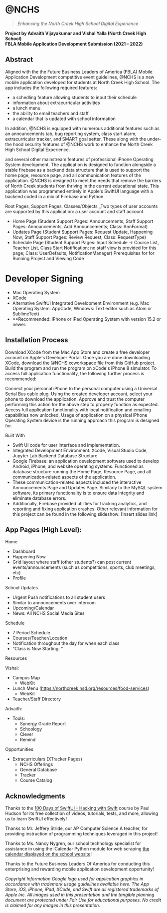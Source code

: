 # @NCHS

>_Enhancing the North Creek High School Digital Experience_

**Project by Advaith Vijayakumar and Vishal Yalla (North Creek High School)** <br>
**FBLA Mobile Application Development Submission (2021 – 2022)**

## Abstract 
<div class=text-justify>
Aligned with the the Future Business Leaders of America (FBLA) Mobile Application Development competitive event guidelines, @NCHS is a new mobile application developed for students at North Creek High School. The app includes the following required features:
  
- a schedling feature allowing students to input their schedule
- information about extracurricular activities
- a lunch menu
- the ability to email teachers and staff
- a calendar that is updated with school information

In addition, @NCHS is equipped with numerous additional features such as an announcements tab, bug reporting system, class start alarm, extracurricular tracker, and SMART goal setter. These along with the under-the hood security features of @NCHS work to enhance the North Creek High School Digital Experience.
  
  and several other mainstream features of professional iPhone Operating System development. The application is designed to function alongside a stable firebase as a backend data structure that is used to support the home page, resource page, and all communication features of the application. @NCHS is designed to meet the needs that remove the barriers of North Creek students from thriving in the current educational state. This application was programmed entirely in Apple's SwiftUI language with a backend coded in a mix of Firebase and Python.
  
</div>

Root Pages, Support Pages, Classes/Objects _Two types of user accounts are supported by this application: a user account and staff account.

- Home Page (Student Support Pages: Announcements; Staff Support Pages: Announcements, Add Announcements; Class: AnnFormat)
- Updates Page (Student Support Pages: Request Update, Happening Now; Staff Support Pages: Review Request; Class: RequestType)
- Schedule Page (Student Support Pages: Input Schedule -> Course List, Teacher List, Class Start Notification; no staff view is provided for this page; Class: UserDefaults, NotificationManager)
Prerequisites for for Running Project and Viewing Code

# Developer Signing
- Mac Operating System
- XCode
- Alternative SwiftUI Integrated Development Environment (e.g. Mac Operating System: AppCode, Windows: Text editor such as Atom or SublimeText)
- **Recommended: iPhone or iPad Operating System with version 15.2 or newer.

## Installation Process

Download XCode from the Mac App Store and create a free developer account on Apple's Developer Portal.
Once you are done downloading XCode, download the @NCHS.xcworkspace file from this GitHub project.
Build the program and run the program on xCode's iPhone 8 simulator.
To access full application functionality, the following further process is recommended:

Connect your personal iPhone to the personal computer using a Universal Serial Bus cable plug.
Using the created developer account, select your phone to download the application.
Approve and trust the computer performing this action for the above step to properly function as expected.
Access full application functionality with local notification and emailing capabilities now unlocked.
Usage of application on a physical iPhone Operating System device is the running approach this program is designed for.

Built With
- Swift UI code for user interface and implementation.
- Integrated Development Environment: Xcode, Visual Studio Code, Jupyter Lab
Backend Database Structure
- Google Firebase: an application development software used to develop Android, iPhone, and website operating systems.
Functioned as database structure running the Home Page, Resource Page, and all communication-related aspects of the application.
- These communication-related aspects included the interactive Announcements Page and Updates Page.
Similarly to the MySQL system software, its primary functionality is to ensure data integrity and eliminate database errors.
- Additionally, Firebase provided utilities for tracking analytics, and reporting and fixing application crashes.
Other relevant information for this project can be found in the following slideshow: [Insert slides link]

## App Pages (High Level): 

Home 
- Dashboard 
- Happening Now
- Grid layout where staff (other students?) can post current events/announcements (such as competitions, sports, club meetings, etc) 
- Profile

School Updates 
- Urgent Push notifications to all student users 
- Similar to announcements over intercom 
- Upcoming/Calendar 
- News: All NCHS Social Media Sites

Schedule 
- 7 Period Schedule  
- Courses/Teacher/Location  
- Notification throughout the day for when each class
- “Class is Now Starting: <class name> <location>”

Resources
  
Vishal: 
- Campus Map 
  - WebKit
- Lunch Menu (https://northcreek.nsd.org/resources/food-services) 
  - WebKit 
- Teacher/Staff Directory 
 
Advaith: 
- Tools: 
  - Synergy Grade Report 
  - Schoology 
  - Clever 
  - Remind 

Opportunities
- Extracurriculars (XTracker Pages) 
  - NCHS Offerings 
  - General Database 
  - Tracker 
  - Course Catalog 


## Acknowledgments 
  
Thanks to the [100 Days of SwiftUI - Hacking with Swift](https://www.hackingwithswift.com/100/swiftui) course by Paul Hudson for its free collection of videos, tutorials, tests, and more, allowing us to learn SwiftUI effectively!
 
Thanks to Mr. Jeffery Stride, our AP Computer Science A teacher, for providing instruction of programming techniques leveraged in this project!
  
Thanks to Ms. Nancy Nygren, our school technology specialist for assistance in using the ICalendar Python module for web scraping [the calendar  displayed on the school website](https://northcreek.nsd.org/our-school/calendar?cal_date=2022-06-01)!

Thanks to the Future Business Leaders Of America for conducting this enterprising and rewarding mobile application development opportunity!
 

*Copyright Information Google logo used for application graphics in accordance with trademark usage guidelines available here. The App Store, iOS, iPhone, iPad, XCode, and Swift are all registered trademarks of Apple Inc. All images used in this presentation and the tangible planning document are protected under Fair Use for educational purposes. No credit is claimed for any images in this presentation.*
